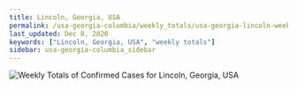 ```yaml
---
title: Lincoln, Georgia, USA
permalink: /usa-georgia-columbia/weekly_totals/usa-georgia-lincoln-weekly_totals.html
last_updated: Dec 8, 2020
keywords: ["Lincoln, Georgia, USA", "weekly totals"]
sidebar: usa-georgia-columbia_sidebar
---
```


![Weekly Totals of Confirmed Cases for Lincoln, Georgia, USA](/covid_tracker/images/graphs/usa-georgia-lincoln-weekly_totals_graph.png)
